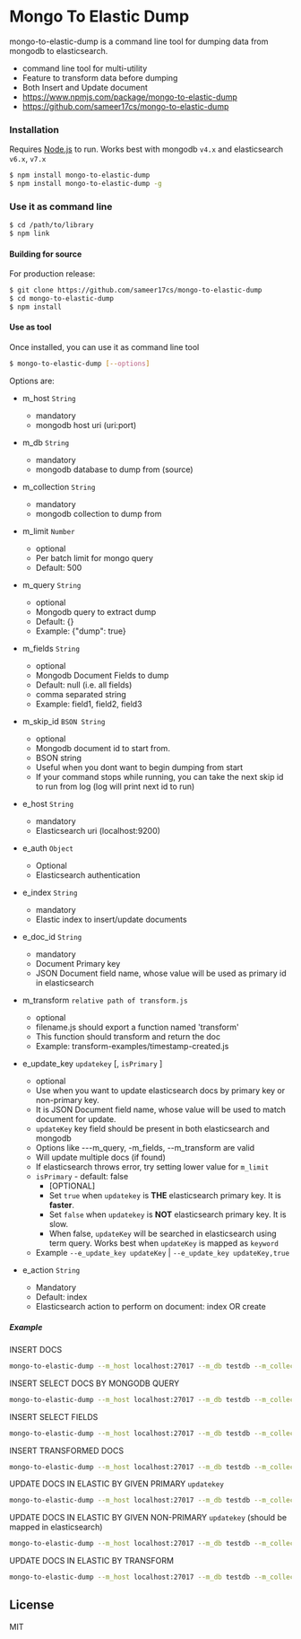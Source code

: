 # Mongo To Elastic Dump

mongo-to-elastic-dump is a command line tool for dumping data from mongodb to elasticsearch.
  - command line tool for multi-utility
  - Feature to transform data before dumping
  - Both Insert and Update document
  - https://www.npmjs.com/package/mongo-to-elastic-dump
  - https://github.com/sameer17cs/mongo-to-elastic-dump

### Installation

Requires [Node.js](https://nodejs.org/) to run.
Works best with mongodb ```v4.x``` and elasticsearch ```v6.x```, ```v7.x```

```sh
$ npm install mongo-to-elastic-dump
$ npm install mongo-to-elastic-dump -g
```

### Use it as command line
```sh
$ cd /path/to/library
$ npm link
```

#### Building for source
For production release:
```sh
$ git clone https://github.com/sameer17cs/mongo-to-elastic-dump
$ cd mongo-to-elastic-dump
$ npm install
```

#### Use as tool
Once installed, you can use it as command line tool
```sh
$ mongo-to-elastic-dump [--options]
```

Options are:

- m_host ```String```
     - mandatory
     - mongodb host uri (uri:port)

- m_db ```String```
     - mandatory
     - mongodb database to dump from (source)

- m_collection ```String```
     - mandatory
     - mongodb collection to dump from

- m_limit ```Number```
     - optional
     - Per batch limit for mongo query
     - Default: 500

- m_query ```String```
     - optional
     - Mongodb query to extract dump
     - Default: {}
     - Example: {"dump": true}

- m_fields  ```String```
     - optional
     - Mongodb Document Fields to dump
     - Default: null (i.e. all fields)
     - comma separated string
     - Example: field1, field2, field3

- m_skip_id ```BSON String```
    - optional
    - Mongodb document id to start from.
    - BSON string
    - Useful when you dont want to begin dumping from start
    - If your command stops while running, you can take the next skip id to run from log (log will print next id to run)

- e_host ```String```
     - mandatory
     - Elasticsearch uri (localhost:9200)

- e_auth ```Object```
     - Optional
     - Elasticsearch authentication

- e_index ```String```
    - mandatory
    - Elastic index to insert/update documents

- e_doc_id ```String```
    - mandatory
    - Document Primary key
    - JSON Document field name, whose value will be used as primary id in elasticsearch

- m_transform ```relative path of transform.js```
     - optional
     - filename.js should export a function named 'transform'
     - This function should transform and return the doc
     - Example: transform-examples/timestamp-created.js

- e_update_key ```updatekey```  [, ```isPrimary``` ]
    - optional
    - Use when you want to update elasticsearch docs by primary key or non-primary key.
    - It is JSON Document field name, whose value will be used to match document for update.
    - ```updateKey``` key field should be present in both elasticsearch and mongodb
    - Options like ---m_query, -m_fields, --m_transform are valid
    - Will update multiple docs (if found)
    - If elasticsearch throws error, try setting lower value for ```m_limit```
    - ```isPrimary``` - default: false
        * [OPTIONAL]
        * Set ```true``` when ```updatekey``` is **THE** elasticsearch primary key. It is **faster**.
        * Set ```false``` when ```updatekey``` is **NOT** elasticsearch primary key. It is slow.
        * When false, ```updateKey``` will be searched in elasticsearch using term query. Works best when ```updateKey``` is mapped as ```keyword```
    - Example ```--e_update_key updateKey``` | ```--e_update_key updateKey,true```

 - e_action ```String```
    - Mandatory
    - Default: index
    - Elasticsearch action to perform on document: index OR create
##### Example

INSERT DOCS
```sh
mongo-to-elastic-dump --m_host localhost:27017 --m_db testdb --m_collection testcoll --e_host localhost:9200 --e_index testindex --e_doc_id uuid
```

INSERT SELECT DOCS BY MONGODB QUERY
```sh
mongo-to-elastic-dump --m_host localhost:27017 --m_db testdb --m_collection testcoll --e_host localhost:9200 --e_index testindex --e_doc_id uuid  --m_query '{}'
```

INSERT SELECT FIELDS
```sh
mongo-to-elastic-dump --m_host localhost:27017 --m_db testdb --m_collection testcoll --e_host localhost:9200 --e_index testindex --e_doc_id uuid  --m_fields field1,field2,field3
```

INSERT TRANSFORMED DOCS
```sh
mongo-to-elastic-dump --m_host localhost:27017 --m_db testdb --m_collection testcoll --e_host localhost:9200 --e_index testindex --e_doc_id uuid --m_transform transform.js
```

UPDATE DOCS IN ELASTIC BY GIVEN PRIMARY ```updatekey```
```sh
mongo-to-elastic-dump --m_host localhost:27017 --m_db testdb --m_collection testcoll --e_host localhost:9200 --e_index testindex --e_update_key updatekey,true
```

UPDATE DOCS IN ELASTIC BY GIVEN NON-PRIMARY ```updatekey``` (should be mapped in elasticsearch)
```sh
mongo-to-elastic-dump --m_host localhost:27017 --m_db testdb --m_collection testcoll --e_host localhost:9200 --e_index testindex --e_update_key updatekey
```

UPDATE DOCS IN ELASTIC BY TRANSFORM
```sh
mongo-to-elastic-dump --m_host localhost:27017 --m_db testdb --m_collection testcoll --e_host localhost:9200 --e_index testindex --e_update_key updatekey --m_transform transform.js
```

License
----

MIT
